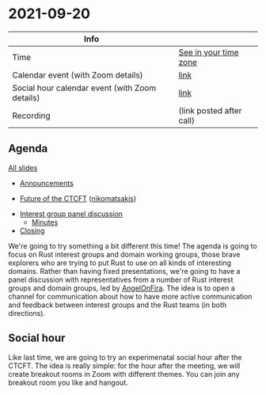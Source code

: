 # 2021-09-20

| Info                                           |                          |
| ---------------------------------------------- | ------------------------ |
| Time                                           | [See in your time zone]  |
| Calendar event (with Zoom details)             | [link][cal]              |
| Social hour calendar event (with Zoom details) | [link][calsh]            |
| Recording                                      | (link posted after call) |

[see in your time zone]: https://everytimezone.com/s/6f28d1ba
[cal]: https://calendar.google.com/event?action=TEMPLATE&tmeid=NnFuaGwxdGg3YjFqaWlhOTZlNnA3ODNiNXMgN24wdnZvcWZlMGtibms2aTA0dWl1NTJ0MzBAZw&tmsrc=7n0vvoqfe0kbnk6i04uiu52t30%40group.calendar.google.com
[calsh]: https://calendar.google.com/event?action=TEMPLATE&tmeid=MGR1cDJ1a292aGg2dWJqczM5bjFodHJtYTUgN24wdnZvcWZlMGtibms2aTA0dWl1NTJ0MzBAZw&tmsrc=7n0vvoqfe0kbnk6i04uiu52t30%40group.calendar.google.com

## Agenda

[All slides](https://hackmd.io/@rust-ctcft?tags=%5B%222021-09-20%22%5D)

- [Announcements](https://hackmd.io/@rust-ctcft/ryp7wMLmt)
* [Future of the CTCFT](https://hackmd.io/@rust-ctcft/rJmhsGIXK) ([nikomatsakis])
- [Interest group panel discussion](https://hackmd.io/@rust-ctcft/rJNHufIXK)
    - [Minutes](https://hackmd.io/@rust-ctcft/HkKq_MLmK)
- [Closing](https://hackmd.io/@rust-ctcft/ryB2FfIXt)

We're going to try something a bit different this time! The agenda is going to focus on Rust interest groups and domain working groups, those brave explorers who are trying to put Rust to use on all kinds of interesting domains. Rather than having fixed presentations, we're going to have a panel discussion with representatives from a number of Rust interest groups and domain groups, led by [AngelOnFira]. The idea is to open a channel for communication about how to have more active communication and feedback between interest groups and the Rust teams (in both directions).

[AngelOnFira]: https://github.com/AngelOnFira

## Social hour

Like last time, we are going to try an experimenatal social hour after the CTCFT. The idea is really simple: for the hour after the meeting, we will create breakout rooms in Zoom with different themes. You can join any breakout room you like and hangout.

[ctcft calendar]: https://calendar.google.com/calendar/embed?src=7n0vvoqfe0kbnk6i04uiu52t30%40group.calendar.google.com
[nikomatsakis]: https://github.com/nikomatsakis/
